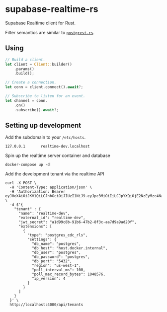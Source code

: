 # supabase-realtime-rs

Supabase Realtime client for Rust.

Filter semantics are similar to [`postgrest-rs`](https://github.com/supabase-community/postgrest-rs).

## Using

```rust
// Build a client.
let client = Client::builder()
    .params()
    .build();

// Create a connection.
let conn = client.connect().await?;

// Subscribe to listen for an event.
let channel = conn.
    .on()
    .subscribe().await?;
```

## Setting up development

Add the subdomain to your `/etc/hosts`.

```
127.0.0.1       realtime-dev.localhost
```

Spin up the realtime server container and database

```shell
docker-compose up -d
```

Add the development tenant via the realtime API

```shell
curl -X POST \
  -H 'Content-Type: application/json' \
  -H 'Authorization: Bearer eyJ0eXAiOiJKV1QiLCJhbGciOiJIUzI1NiJ9.eyJpc3MiOiIiLCJpYXQiOjE2NzEyMzc4NzMsImV4cCI6MTcwMjc3Mzk5MywiYXVkIjoiIiwic3ViIjoiIn0._ARixa2KFUVsKBf3UGR90qKLCpGjxhKcXY4akVbmeNQ' \
  -d $'{
    "tenant" : {
      "name": "realtime-dev",
      "external_id": "realtime-dev",
      "jwt_secret": "a1d99c8b-91b6-47b2-8f3c-aa7d9a9ad20f",
      "extensions": [
        {
          "type": "postgres_cdc_rls",
          "settings": {
            "db_name": "postgres",
            "db_host": "host.docker.internal",
            "db_user": "postgres",
            "db_password": "postgres",
            "db_port": "5432",
            "region": "us-west-1",
            "poll_interval_ms": 100,
            "poll_max_record_bytes": 1048576,
            "ip_version": 4
          }
        }
      ]
    }
  }' \
  http://localhost:4000/api/tenants
```
